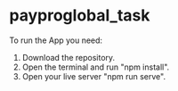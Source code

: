 # payproglobal_task

To run the App you need:
1. Download the repository.
2. Open the terminal and run "npm install".
3. Open your live server "npm run serve".

